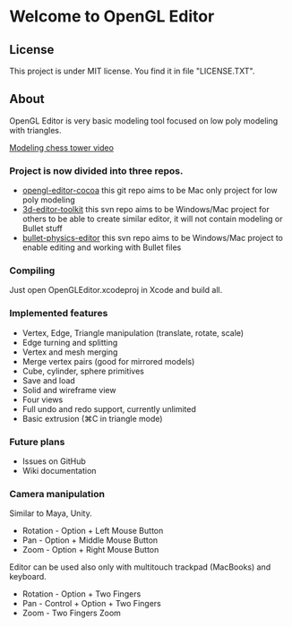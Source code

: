 # Welcome to OpenGL Editor

## License

This project is under MIT license. You find it in file "LICENSE.TXT".

## About

OpenGL Editor is very basic modeling tool focused on low poly modeling with triangles.

[Modeling chess tower video](http://www.youtube.com/watch?v=57d63xcT21Y)

### Project is now divided into three repos.

* [opengl-editor-cocoa](http://github.com/filipkunc/opengl-editor-cocoa/) 
this git repo aims to be Mac only project for low poly modeling
* [3d-editor-toolkit](http://code.google.com/p/3d-editor-toolkit/)
this svn repo aims to be Windows/Mac project for others to be able to create similar editor,
it will not contain modeling or Bullet stuff
* [bullet-physics-editor](http://code.google.com/p/bullet-physics-editor/)
this svn repo aims to be Windows/Mac project to enable editing and working with Bullet files

### Compiling

Just open OpenGLEditor.xcodeproj in Xcode and build all. 

### Implemented features

* Vertex, Edge, Triangle manipulation (translate, rotate, scale)
* Edge turning and splitting
* Vertex and mesh merging
* Merge vertex pairs (good for mirrored models)
* Cube, cylinder, sphere primitives
* Save and load
* Solid and wireframe view
* Four views
* Full undo and redo support, currently unlimited
* Basic extrusion (⌘C in triangle mode)

### Future plans

* Issues on GitHub
* Wiki documentation

### Camera manipulation

Similar to Maya, Unity. 

* Rotation - Option + Left Mouse Button
* Pan - Option + Middle Mouse Button
* Zoom - Option + Right Mouse Button

Editor can be used also only with multitouch trackpad (MacBooks) and keyboard.

* Rotation - Option + Two Fingers
* Pan - Control + Option + Two Fingers
* Zoom - Two Fingers Zoom

